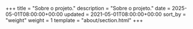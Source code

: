 +++
title = "Sobre o projeto."
description = "Sobre o projeto."
date = 2025-05-01T08:00:00+00:00
updated = 2021-05-01T08:00:00+00:00
sort_by = "weight"
weight = 1
template = "about/section.html"
+++

